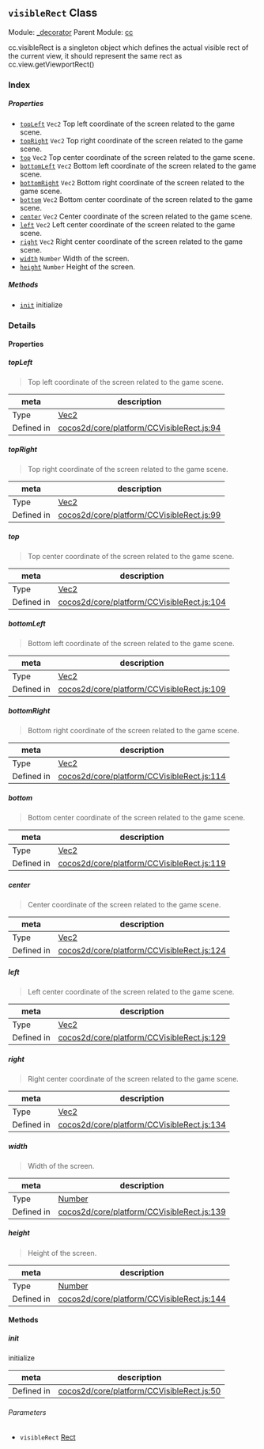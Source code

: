 ## `visibleRect` Class



Module: [_decorator](../modules/_decorator.md)
Parent Module: [cc](../modules/cc.md)


cc.visibleRect is a singleton object which defines the actual visible rect of the current view,
it should represent the same rect as cc.view.getViewportRect()



### Index

##### Properties

  - [`topLeft`](#topleft) `Vec2` Top left coordinate of the screen related to the game scene.
  - [`topRight`](#topright) `Vec2` Top right coordinate of the screen related to the game scene.
  - [`top`](#top) `Vec2` Top center coordinate of the screen related to the game scene.
  - [`bottomLeft`](#bottomleft) `Vec2` Bottom left coordinate of the screen related to the game scene.
  - [`bottomRight`](#bottomright) `Vec2` Bottom right coordinate of the screen related to the game scene.
  - [`bottom`](#bottom) `Vec2` Bottom center coordinate of the screen related to the game scene.
  - [`center`](#center) `Vec2` Center coordinate of the screen related to the game scene.
  - [`left`](#left) `Vec2` Left center coordinate of the screen related to the game scene.
  - [`right`](#right) `Vec2` Right center coordinate of the screen related to the game scene.
  - [`width`](#width) `Number` Width of the screen.
  - [`height`](#height) `Number` Height of the screen.



##### Methods

  - [`init`](#init) initialize



### Details


#### Properties


##### topLeft

> Top left coordinate of the screen related to the game scene.

| meta | description |
|------|-------------|
| Type | <a href="../classes/Vec2.html" class="crosslink">Vec2</a> |
| Defined in | [cocos2d/core/platform/CCVisibleRect.js:94](https://github.com/cocos-creator/engine/blob/d0482bb5bc3819110e43cdd03a3459bd80914b74/cocos2d/core/platform/CCVisibleRect.js#L94) |



##### topRight

> Top right coordinate of the screen related to the game scene.

| meta | description |
|------|-------------|
| Type | <a href="../classes/Vec2.html" class="crosslink">Vec2</a> |
| Defined in | [cocos2d/core/platform/CCVisibleRect.js:99](https://github.com/cocos-creator/engine/blob/d0482bb5bc3819110e43cdd03a3459bd80914b74/cocos2d/core/platform/CCVisibleRect.js#L99) |



##### top

> Top center coordinate of the screen related to the game scene.

| meta | description |
|------|-------------|
| Type | <a href="../classes/Vec2.html" class="crosslink">Vec2</a> |
| Defined in | [cocos2d/core/platform/CCVisibleRect.js:104](https://github.com/cocos-creator/engine/blob/d0482bb5bc3819110e43cdd03a3459bd80914b74/cocos2d/core/platform/CCVisibleRect.js#L104) |



##### bottomLeft

> Bottom left coordinate of the screen related to the game scene.

| meta | description |
|------|-------------|
| Type | <a href="../classes/Vec2.html" class="crosslink">Vec2</a> |
| Defined in | [cocos2d/core/platform/CCVisibleRect.js:109](https://github.com/cocos-creator/engine/blob/d0482bb5bc3819110e43cdd03a3459bd80914b74/cocos2d/core/platform/CCVisibleRect.js#L109) |



##### bottomRight

> Bottom right coordinate of the screen related to the game scene.

| meta | description |
|------|-------------|
| Type | <a href="../classes/Vec2.html" class="crosslink">Vec2</a> |
| Defined in | [cocos2d/core/platform/CCVisibleRect.js:114](https://github.com/cocos-creator/engine/blob/d0482bb5bc3819110e43cdd03a3459bd80914b74/cocos2d/core/platform/CCVisibleRect.js#L114) |



##### bottom

> Bottom center coordinate of the screen related to the game scene.

| meta | description |
|------|-------------|
| Type | <a href="../classes/Vec2.html" class="crosslink">Vec2</a> |
| Defined in | [cocos2d/core/platform/CCVisibleRect.js:119](https://github.com/cocos-creator/engine/blob/d0482bb5bc3819110e43cdd03a3459bd80914b74/cocos2d/core/platform/CCVisibleRect.js#L119) |



##### center

> Center coordinate of the screen related to the game scene.

| meta | description |
|------|-------------|
| Type | <a href="../classes/Vec2.html" class="crosslink">Vec2</a> |
| Defined in | [cocos2d/core/platform/CCVisibleRect.js:124](https://github.com/cocos-creator/engine/blob/d0482bb5bc3819110e43cdd03a3459bd80914b74/cocos2d/core/platform/CCVisibleRect.js#L124) |



##### left

> Left center coordinate of the screen related to the game scene.

| meta | description |
|------|-------------|
| Type | <a href="../classes/Vec2.html" class="crosslink">Vec2</a> |
| Defined in | [cocos2d/core/platform/CCVisibleRect.js:129](https://github.com/cocos-creator/engine/blob/d0482bb5bc3819110e43cdd03a3459bd80914b74/cocos2d/core/platform/CCVisibleRect.js#L129) |



##### right

> Right center coordinate of the screen related to the game scene.

| meta | description |
|------|-------------|
| Type | <a href="../classes/Vec2.html" class="crosslink">Vec2</a> |
| Defined in | [cocos2d/core/platform/CCVisibleRect.js:134](https://github.com/cocos-creator/engine/blob/d0482bb5bc3819110e43cdd03a3459bd80914b74/cocos2d/core/platform/CCVisibleRect.js#L134) |



##### width

> Width of the screen.

| meta | description |
|------|-------------|
| Type | <a href="https://developer.mozilla.org/en/JavaScript/Reference/Global_Objects/Number" class="crosslink external" target="_blank">Number</a> |
| Defined in | [cocos2d/core/platform/CCVisibleRect.js:139](https://github.com/cocos-creator/engine/blob/d0482bb5bc3819110e43cdd03a3459bd80914b74/cocos2d/core/platform/CCVisibleRect.js#L139) |



##### height

> Height of the screen.

| meta | description |
|------|-------------|
| Type | <a href="https://developer.mozilla.org/en/JavaScript/Reference/Global_Objects/Number" class="crosslink external" target="_blank">Number</a> |
| Defined in | [cocos2d/core/platform/CCVisibleRect.js:144](https://github.com/cocos-creator/engine/blob/d0482bb5bc3819110e43cdd03a3459bd80914b74/cocos2d/core/platform/CCVisibleRect.js#L144) |






<!-- Method Block -->
#### Methods


##### init

initialize

| meta | description |
|------|-------------|
| Defined in | [cocos2d/core/platform/CCVisibleRect.js:50](https://github.com/cocos-creator/engine/blob/d0482bb5bc3819110e43cdd03a3459bd80914b74/cocos2d/core/platform/CCVisibleRect.js#L50) |

###### Parameters
- `visibleRect` <a href="../classes/Rect.html" class="crosslink">Rect</a> 



